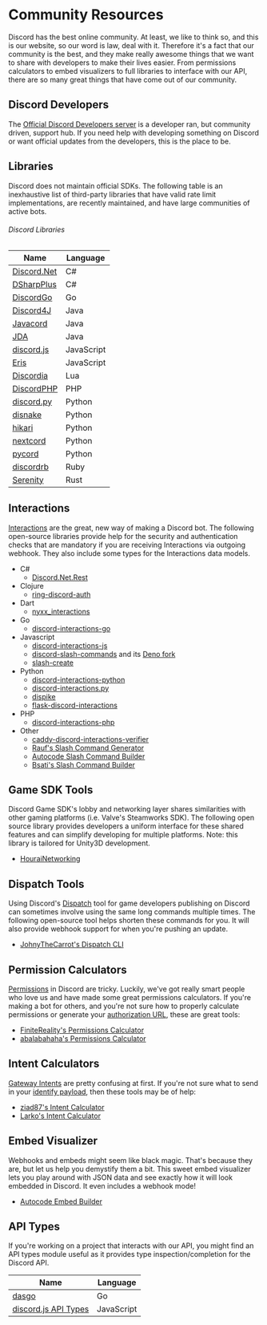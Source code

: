 # Community Resources

Discord has the best online community. At least, we like to think so, and this is our website, so our word is law, deal with it. Therefore it's a fact that our community is the best, and they make really awesome things that we want to share with developers to make their lives easier. From permissions calculators to embed visualizers to full libraries to interface with our API, there are so many great things that have come out of our community.

## Discord Developers

The [Official Discord Developers server](https://discord.gg/discord-developers) is a developer ran, but community driven, support hub. If you need help with developing something on Discord or want official updates from the developers, this is the place to be.

## Libraries

Discord does not maintain official SDKs.  The following table is an inexhaustive list of third-party libraries that have valid rate limit implementations, are recently maintained, and have large communities of active bots.

###### Discord Libraries

| Name                                                      | Language   |
| --------------------------------------------------------- | ---------- |
| [Discord.Net](https://github.com/discord-net/Discord.Net) | C#         |
| [DSharpPlus](https://github.com/DSharpPlus/DSharpPlus)    | C#         |
| [DiscordGo](https://github.com/bwmarrin/discordgo)        | Go         |
| [Discord4J](https://discord4j.com/)                       | Java       |
| [Javacord](https://github.com/Javacord/Javacord)          | Java       |
| [JDA](https://github.com/DV8FromTheWorld/JDA)             | Java       |
| [discord.js](https://github.com/discordjs/discord.js)     | JavaScript |
| [Eris](https://github.com/abalabahaha/eris)               | JavaScript |
| [Discordia](https://github.com/SinisterRectus/Discordia)  | Lua        |
| [DiscordPHP](https://github.com/discord-php/DiscordPHP)   | PHP        |
| [discord.py](https://github.com/Rapptz/discord.py)        | Python     |
| [disnake](https://github.com/DisnakeDev/disnake)          | Python     |
| [hikari](https://github.com/hikari-py/hikari)             | Python     |
| [nextcord](https://github.com/nextcord/nextcord)          | Python     |
| [pycord](https://github.com/Pycord-Development/pycord)    | Python     |
| [discordrb](https://github.com/shardlab/discordrb)        | Ruby       |
| [Serenity](https://github.com/serenity-rs/serenity)       | Rust       |

## Interactions

[Interactions](#DOCS_INTERACTIONS_RECEIVING_AND_RESPONDING/) are the great, new way of making a Discord bot. The following open-source libraries provide help for the security and authentication checks that are mandatory if you are receiving Interactions via outgoing webhook. They also include some types for the Interactions data models.

- C#
  - [Discord.Net.Rest](https://github.com/discord-net/Discord.Net)
- Clojure
  - [ring-discord-auth](https://github.com/JohnnyJayJay/ring-discord-auth)
- Dart
  - [nyxx_interactions](https://github.com/l7ssha/Nyxx)
- Go
  - [discord-interactions-go](https://github.com/bsdlp/discord-interactions-go)
- Javascript
  - [discord-interactions-js](https://github.com/discord/discord-interactions-js)
  - [discord-slash-commands](https://github.com/MeguminSama/discord-slash-commands) and its [Deno fork](https://deno.land/x/discord_slash_commands)
  - [slash-create](https://github.com/Snazzah/slash-create)
- Python
  - [discord-interactions-python](https://github.com/discord/discord-interactions-python)
  - [discord-interactions.py](https://github.com/LiBa001/discord-interactions.py)
  - [dispike](https://github.com/ms7m/dispike)
  - [flask-discord-interactions](https://github.com/Breq16/flask-discord-interactions)
- PHP
  - [discord-interactions-php](https://github.com/discord/discord-interactions-php)
- Other
  - [caddy-discord-interactions-verifier](https://github.com/CarsonHoffman/caddy-discord-interactions-verifier)
  - [Rauf's Slash Command Generator](https://rauf.wtf/slash)
  - [Autocode Slash Command Builder](https://autocode.com/tools/discord/command-builder/)
  - [Bsati's Slash Command Builder](https://bsati.github.io/dc-app-command-builder/)

## Game SDK Tools

Discord Game SDK's lobby and networking layer shares similarities with other gaming platforms (i.e. Valve's Steamworks SDK). The following open source library provides developers a uniform interface for these shared features and can simplify developing for multiple platforms. Note: this library is tailored for Unity3D development.

- [HouraiNetworking](https://github.com/HouraiTeahouse/HouraiNetworking)

## Dispatch Tools

Using Discord's [Dispatch](#DOCS_DISPATCH_DISPATCH_AND_YOU) tool for game developers publishing on Discord can sometimes involve using the same long commands multiple times. The following open-source tool helps shorten these commands for you. It will also provide webhook support for when you're pushing an update.

- [JohnyTheCarrot's Dispatch CLI](https://github.com/JohnyTheCarrot/droops-dispatch)

## Permission Calculators

[Permissions](#DOCS_TOPICS_PERMISSIONS/permissions) in Discord are tricky. Luckily, we've got really smart people who love us and have made some great permissions calculators. If you're making a bot for others, and you're not sure how to properly calculate permissions or generate your [authorization URL](#DOCS_TOPICS_OAUTH2/bot-authorization-flow), these are great tools:

- [FiniteReality's Permissions Calculator](https://finitereality.github.io/permissions-calculator/?v=0)
- [abalabahaha's Permissions Calculator](https://discordapi.com/permissions.html#0)

## Intent Calculators

[Gateway Intents](#DOCS_TOPICS_GATEWAY/gateway-intents) are pretty confusing at first. If you're not sure what to send in your [identify payload](#DOCS_TOPICS_GATEWAY/identify), then these tools may be of help:

- [ziad87's Intent Calculator](https://ziad87.net/intents/)
- [Larko's Intent Calculator](https://discord-intents-calculator.vercel.app/)

## Embed Visualizer

Webhooks and embeds might seem like black magic. That's because they are, but let us help you demystify them a bit. This sweet embed visualizer lets you play around with JSON data and see exactly how it will look embedded in Discord. It even includes a webhook mode!

- [Autocode Embed Builder](https://autocode.com/tools/discord/embed-builder/)

## API Types

If you're working on a project that interacts with our API, you might find an API types module useful as it provides type inspection/completion for the Discord API.

| Name                                                                   | Language   |
| ---------------------------------------------------------------------- | ---------- |
| [dasgo](https://github.com/switchupcb/dasgo)                           | Go         |
| [discord.js API Types](https://github.com/discordjs/discord-api-types) | JavaScript |